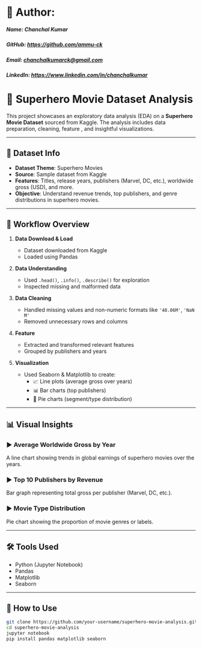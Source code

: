 # 👤 Author:
##### Name: Chanchal Kumar
##### GitHub: https://github.com/ammu-ck
##### Email: chanchalkumarck@gmail.com
##### LinkedIn: https://www.linkedin.com/in/chanchalkumar
# 🦸 Superhero Movie Dataset Analysis

This project showcases an exploratory data analysis (EDA) on a **Superhero Movie Dataset** sourced from Kaggle. The analysis includes data preparation, cleaning, feature , and insightful visualizations.

---

## 📁 Dataset Info

- **Dataset Theme**: Superhero Movies
- **Source**: Sample dataset from Kaggle
- **Features**: Titles, release years, publishers (Marvel, DC, etc.), worldwide gross (USD), and more.
- **Objective**: Understand revenue trends, top publishers, and genre distributions in superhero movies.

---

## 📌 Workflow Overview

1. **Data Download & Load**
   - Dataset downloaded from Kaggle
   - Loaded using Pandas

2. **Data Understanding**
   - Used `.head()`, `.info()`, `.describe()` for exploration
   - Inspected missing and malformed data

3. **Data Cleaning**
   - Handled missing values and non-numeric formats like `'48.06M'`, `'NaN M'`
   - Removed unnecessary rows and columns

4. **Feature**
   - Extracted and transformed relevant features
   - Grouped by publishers and years

5. **Visualization**
   - Used Seaborn & Matplotlib to create:
     - 📈 Line plots (average gross over years)
     - 📊 Bar charts (top publishers)
     - 🥧 Pie charts (segment/type distribution)

---

## 📊 Visual Insights

### ▶ Average Worldwide Gross by Year
A line chart showing trends in global earnings of superhero movies over the years.

### ▶ Top 10 Publishers by Revenue
Bar graph representing total gross per publisher (Marvel, DC, etc.).

### ▶ Movie Type Distribution
Pie chart showing the proportion of movie genres or labels.

---

## 🛠 Tools Used

- Python (Jupyter Notebook)
- Pandas
- Matplotlib
- Seaborn

---

## 🚀 How to Use

```bash
git clone https://github.com/your-username/superhero-movie-analysis.git
cd superhero-movie-analysis
jupyter notebook
pip install pandas matplotlib seaborn


